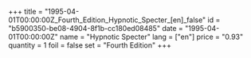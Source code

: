 +++
title = "1995-04-01T00:00:00Z_Fourth_Edition_Hypnotic_Specter_[en]_false"
id = "b5900350-be08-4904-8f1b-cc180ed08485"
date = "1995-04-01T00:00:00Z"
name = "Hypnotic Specter"
lang = ["en"]
price = "0.93"
quantity = 1
foil = false
set = "Fourth Edition"
+++
